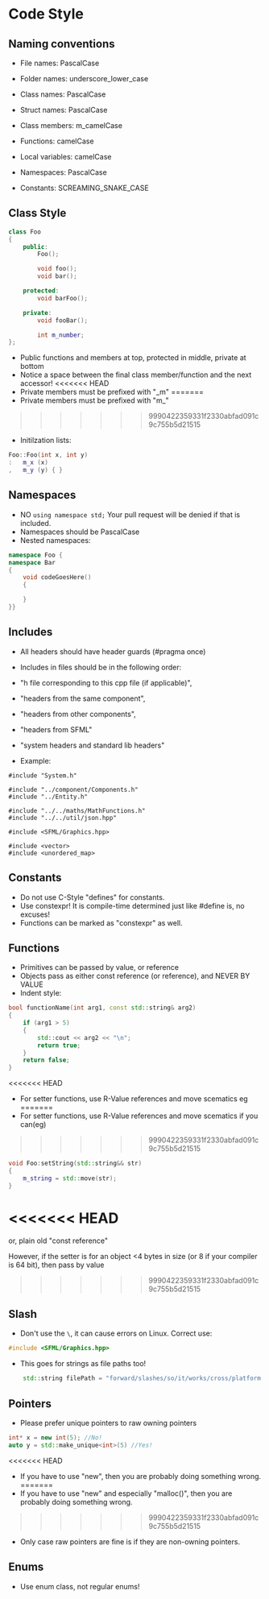 # Code Style

## Naming conventions

* File names: PascalCase
* Folder names: underscore_lower_case

* Class names: PascalCase
* Struct names: PascalCase
* Class members: m_camelCase

* Functions: camelCase
* Local variables: camelCase

* Namespaces: PascalCase

* Constants: SCREAMING_SNAKE_CASE

## Class Style

```C++
class Foo
{
    public:
        Foo();

        void foo();
        void bar();

    protected:
        void barFoo();

    private:
        void fooBar();

        int m_number;
};
```

* Public functions and members at top, protected in middle, private at bottom
* Notice a space between the final class member/function and the next accessor!
<<<<<<< HEAD
* Private members must be prefixed with "_m"
=======
* Private members must be prefixed with "m_"
>>>>>>> 9990422359331f2330abfad091c9c755b5d21515

* Initilzation lists:

```C++
Foo::Foo(int x, int y)
:   m_x (x)
,   m_y (y) { }
```

## Namespaces

* NO `using namespace std;` Your pull request will be denied if that is included.
* Namespaces should be PascalCase
* Nested namespaces:

```C++
namespace Foo {
namespace Bar
{
    void codeGoesHere()
    {

    }
}}
```

## Includes
* All headers should have header guards (#pragma once)

* Includes in files should be in the following order:
* "h file corresponding to this cpp file (if applicable)",
* "headers from the same component",
* "headers from other components",
* "headers from SFML"
* "system headers and standard lib headers"

* Example:
```
#include "System.h"

#include "../component/Components.h"
#include "../Entity.h"

#include "../../maths/MathFunctions.h"
#include "../../util/json.hpp"

#include <SFML/Graphics.hpp>

#include <vector>
#include <unordered_map>
```

## Constants
* Do not use C-Style "defines" for constants.
* Use constexpr! It is compile-time determined just like #define is, no excuses!
* Functions can be marked as "constexpr" as well.

## Functions

* Primitives can be passed by value, or reference
* Objects pass as either const reference (or reference), and NEVER BY VALUE
* Indent style:

```C++
bool functionName(int arg1, const std::string& arg2)
{
    if (arg1 > 5)
    {
        std::cout << arg2 << "\n";
        return true;
    }
    return false;
}
```

<<<<<<< HEAD
* For setter functions, use R-Value references and move scematics eg
=======
* For setter functions, use R-Value references and move scematics if you can(eg)
>>>>>>> 9990422359331f2330abfad091c9c755b5d21515

```C++
void Foo:setString(std::string&& str)
{
    m_string = std::move(str);
}
```

<<<<<<< HEAD
=======
or, plain old "const reference"

However, if the setter is for an object <4 bytes in size (or 8 if your compiler is 64 bit), then pass by value

>>>>>>> 9990422359331f2330abfad091c9c755b5d21515
## Slash

* Don't use the `\`, it can cause errors on Linux. Correct use:
```C++
#include <SFML/Graphics.hpp>
```

* This goes for strings as file paths too!

```C++
    std::string filePath = "forward/slashes/so/it/works/cross/platform.png"
```

## Pointers

* Please prefer unique pointers to raw owning pointers
```C++
int* x = new int(5); //No!
auto y = std::make_unique<int>(5) //Yes!
```

<<<<<<< HEAD
* If you have to use "new", then you are probably doing something wrong.
=======
* If you have to use "new" and especially "malloc()", then you are probably doing something wrong.
>>>>>>> 9990422359331f2330abfad091c9c755b5d21515
* Only case raw pointers are fine is if they are non-owning pointers.

## Enums

* Use enum class, not regular enums!
